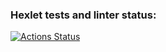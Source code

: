 ### Hexlet tests and linter status:
[![Actions Status](https://github.com/PurpliXx/frontend-project-44/actions/workflows/hexlet-check.yml/badge.svg)](https://github.com/PurpliXx/frontend-project-44/actions)